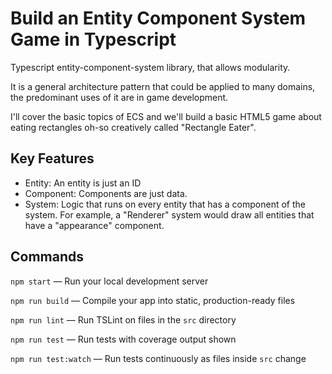 # Build an Entity Component System Game in Typescript

Typescript entity-component-system library, that allows modularity.

It is a general architecture pattern that could be applied to many domains, 
the predominant uses of it are in game development.

I'll cover the basic topics of ECS and we'll build a basic HTML5 game about eating rectangles
oh-so creatively called "Rectangle Eater".

## Key Features

- Entity: An entity is just an ID
- Component: Components are just data.
- System: Logic that runs on every entity that has a component of the system. For example,
a "Renderer" system would draw all entities that have a "appearance" component.

## Commands

`npm start` — Run your local development server

`npm run build` — Compile your app into static, production-ready files

`npm run lint` — Run TSLint on files in the `src` directory

`npm run test` — Run tests with coverage output shown

`npm run test:watch` — Run tests continuously as files inside `src` change
